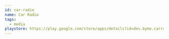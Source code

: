 ```yaml
---
id: car-radio
name: Car Radio
tags:
  - media
playstore: https://play.google.com/store/apps/details?id=dev.byme.carradio
---
```

